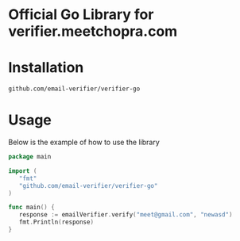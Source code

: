 # Official Go Library for verifier.meetchopra.com

# Installation
```github.com/email-verifier/verifier-go```

# Usage
Below is the example of how to use the library

```go
package main

import (
   "fmt"
   "github.com/email-verifier/verifier-go"
)

func main() {
   response := emailVerifier.verify("meet@gmail.com", "newasd")
   fmt.Println(response)
}
```
